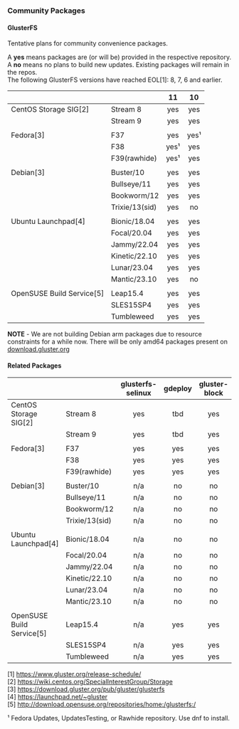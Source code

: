 ### Community Packages

#### GlusterFS

Tentative plans for community convenience packages.

A **yes** means packages are (or will be) provided in the respective repository.  
A **no** means no plans to build new updates. Existing packages will remain in the repos.  
The following GlusterFS versions have reached EOL[1]: 8, 7, 6 and earlier.

|                           |                  |  11  |  10  |
| ------------------------- | ---------------- | :--: | :--: |
| CentOS Storage SIG[2]     | Stream 8         | yes  | yes  |
|                           | Stream 9         | yes  | yes  |
|                           |                  |      |      |
| Fedora[3]                 | F37              | yes  | yes¹ |
|                           | F38              | yes¹ | yes  |
|                           | F39(rawhide)     | yes¹ | yes  |
|                           |                  |      |      |
| Debian[3]                 | Buster/10        | yes  | yes  |
|                           | Bullseye/11      | yes  | yes  |
|                           | Bookworm/12      | yes  | yes  |
|                           | Trixie/13(sid)   | yes  |  no  |
|                           |                  |      |      |
| Ubuntu Launchpad[4]       | Bionic/18.04     | yes  | yes  |
|                           | Focal/20.04      | yes  | yes  |
|                           | Jammy/22.04      | yes  | yes  |
|                           | Kinetic/22.10    | yes  | yes  |
|                           | Lunar/23.04      | yes  | yes  |
|                           | Mantic/23.10     | yes  |  no  |
|                           |                  |      |      |
| OpenSUSE Build Service[5] | Leap15.4         | yes  | yes  |
|                           | SLES15SP4        | yes  | yes  |
|                           | Tumbleweed       | yes  | yes  |

**NOTE** - We are not building Debian arm packages due to resource constraints for a while now. There will be only amd64 packages present on [download.gluster.org](https://download.gluster.org/pub/gluster/glusterfs/LATEST/)

#### Related Packages

|                           |                  | glusterfs-selinux | gdeploy | gluster-block | glusterfs-coreutils | nfs-ganesha | Samba |
| ------------------------- | ---------------- | :---------------: | :-----: | :-----------: | :-----------------: | :---------: | :---: |
| CentOS Storage SIG[2]     | Stream 8         |        yes        |   tbd   |      yes      |         yes         |     yes     |  yes  |
|                           | Stream 9         |        yes        |   tbd   |      yes      |         yes         |     yes     |  yes  |
|                           |                  |                   |         |               |                     |             |       |
| Fedora[3]                 | F37              |        yes        |   yes   |      yes      |         yes         |     yes     |   ?   |
|                           | F38              |        yes        |   yes   |      yes      |         yes         |     yes     |   ?   |
|                           | F39(rawhide)     |        yes        |   yes   |      yes      |         yes         |     yes     |   ?   |
|                           |                  |                   |         |               |                     |             |       |
| Debian[3]                 | Buster/10        |        n/a        |   no    |      no       |         yes         |     yes     |   ?   |
|                           | Bullseye/11      |        n/a        |   no    |      no       |         yes         |     yes     |   ?   |
|                           | Bookworm/12      |        n/a        |   no    |      no       |         yes         |     yes     |   ?   |
|                           | Trixie/13(sid)   |        n/a        |   no    |      no       |         yes         |     yes     |   ?   |
|                           |                  |                   |         |               |                     |             |       |
| Ubuntu Launchpad[4]       | Bionic/18.04     |        n/a        |   no    |      no       |         yes         |     yes     |   ?   |
|                           | Focal/20.04      |        n/a        |   no    |      no       |         yes         |     yes     |   ?   |
|                           | Jammy/22.04      |        n/a        |   no    |      no       |         yes         |     yes     |   ?   |
|                           | Kinetic/22.10    |        n/a        |   no    |      no       |         yes         |     yes     |   ?   |
|                           | Lunar/23.04      |        n/a        |   no    |      no       |         yes         |     yes     |   ?   |
|                           | Mantic/23.10     |        n/a        |   no    |      no       |         yes         |     yes     |   ?   |
|                           |                  |                   |         |               |                     |             |       |
| OpenSUSE Build Service[5] | Leap15.4         |        n/a        |   yes   |      yes      |         yes         |     yes     |   ?   |
|                           | SLES15SP4        |        n/a        |   yes   |      yes      |         yes         |     yes     |   ?   |
|                           | Tumbleweed       |        n/a        |   yes   |      yes      |         yes         |     yes     |   ?   |

[1] <https://www.gluster.org/release-schedule/>  
[2] <https://wiki.centos.org/SpecialInterestGroup/Storage>  
[3] <https://download.gluster.org/pub/gluster/glusterfs>  
[4] <https://launchpad.net/~gluster>  
[5] <http://download.opensuse.org/repositories/home:/glusterfs:/>

¹ Fedora Updates, UpdatesTesting, or Rawhide repository. Use dnf to install.
